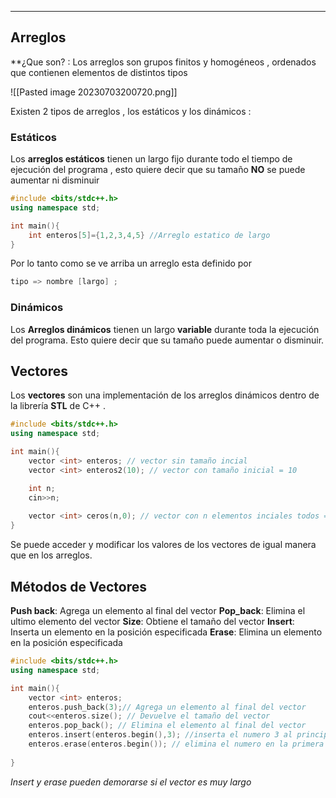 ***
## Arreglos 

**¿Que son? : Los arreglos son grupos finitos y homogéneos , ordenados que contienen elementos de distintos tipos

![[Pasted image 20230703200720.png]]

Existen 2 tipos de arreglos , los estáticos  y los dinámicos :

### Estáticos
Los **arreglos estáticos** tienen un largo fijo durante todo  el tiempo de ejecución del programa , esto quiere decir que su tamaño **NO** se puede aumentar ni disminuir

```cpp
#include <bits/stdc++.h>
using namespace std;

int main(){
	int enteros[5]={1,2,3,4,5} //Arreglo estatico de largo 
}
```

Por lo tanto como se ve arriba un arreglo esta definido por 
```cpp
tipo => nombre [largo] ;
```

### Dinámicos 
Los **Arreglos dinámicos** tienen un largo **variable** durante toda la ejecución del programa. Esto quiere decir que su tamaño puede aumentar o disminuir.

## Vectores
Los **vectores** son una implementación de los arreglos dinámicos dentro de la librería **STL** de C++ . 

```cpp
#include <bits/stdc++.h>
using namespace std;

int main(){
	vector <int> enteros; // vector sin tamaño incial
	vector <int> enteros2(10); // vector con tamaño inicial = 10

	int n;
	cin>>n;
	
	vector <int> ceros(n,0); // vector con n elementos inciales todos = 0
}
```

Se puede acceder y modificar los valores de los vectores de igual manera que en los arreglos.

## Métodos de Vectores

**Push back**: Agrega un elemento al final del vector
**Pop_back**: Elimina el ultimo elemento del vector 
**Size**: Obtiene el tamaño del vector
**Insert**: Inserta un elemento en la posición especificada
**Erase**: Elimina un elemento en la posición especificada

```cpp
#include <bits/stdc++.h>
using namespace std;

int main(){
	vector <int> enteros; 
	enteros.push_back(3);// Agrega un elemento al final del vector
	cout<<enteros.size(); // Devuelve el tamaño del vector
	enteros.pop_back(); // Elimina el elemento al final del vector
	enteros.insert(enteros.begin(),3); //inserta el numero 3 al principio del vector
	enteros.erase(enteros.begin()); // elimina el numero en la primera posicion
	
}
```

*Insert y erase pueden demorarse si el vector es muy largo*

